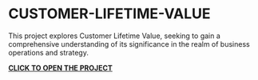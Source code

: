 # CUSTOMER-LIFETIME-VALUE
This project explores Customer Lifetime Value, seeking to gain a comprehensive understanding of its significance in the realm of business operations and strategy.


**[CLICK TO OPEN THE PROJECT](CUSTOMER-LIFETIME-VALUE.IPYNB)**
